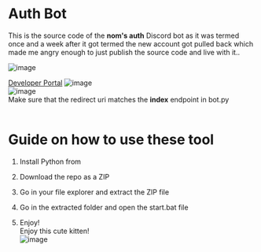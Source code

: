 # Auth Bot

This is the source code of the **nom's auth** Discord bot as it was termed once and a week after it got termed the new account got pulled back which made me angry enough to just publish the source code and live with it..   
 
![image](https://i.e-z.host/t2vbfqy7.png) 

[Developer Portal](https://discord.com/developers/applications) 
![image](https://i.e-z.host/sc0348kj.png)  
![image](https://i.e-z.host/m9ugxrw3.png)
<br> 
Make sure that the redirect uri matches the **index** endpoint in bot.py  
<br> 
   
# Guide on how to use these tool 
 
1. Install Python from

2. Download the repo as a ZIP 

3. Go in your file explorer and extract the ZIP file  

4. Go in the extracted folder and open the start.bat file   

5. Enjoy!  
Enjoy this cute kitten!   
![image](https://i.e-z.host/7x11aiiw.png)   